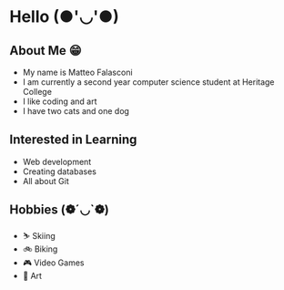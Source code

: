 # Hello (●'◡'●)

## About Me 😁
- My name is Matteo Falasconi
- I am currently a second year computer science student at Heritage College 
- I like coding and art
- I have two cats and one dog

## Interested in Learning
- Web development
- Creating databases
- All about Git

## Hobbies (❁´◡`❁)
- ⛷️ Skiing
- 🚲 Biking
- 🎮 Video Games
- 🎨 Art



